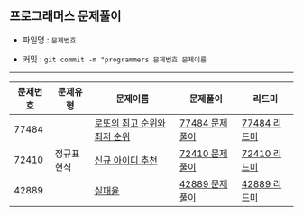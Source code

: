

## 프로그래머스 문제풀이



- 파일명 : `문제번호`

- 커밋 :  `git commit -m "programmers 문제번호 문제이름`



-----------------------





|문제번호|문제유형|문제이름|문제풀이|리드미|
| ---- | ---- | ---- | ---- | ---- |
| 77484 |  | [로또의 최고 순위와 최저 순위](https://programmers.co.kr/learn/courses/30/lessons/77484) | [77484 문제풀이](https://github.com/Park-Dasol/Algorithm/blob/master/programmers/77484.js) | [77484 리드미](https://github.com/Park-Dasol/Algorithm/blob/master/programmers/77484.md) |
|  72410    | 정규표현식  |   [신규 아이디 추천](https://programmers.co.kr/learn/courses/30/lessons/72410)   | [72410 문제풀이](https://github.com/Park-Dasol/Algorithm/blob/master/programmers/724102.js) |   [72410 리드미](https://github.com/Park-Dasol/Algorithm/blob/master/programmers/72410.md)   |
|  42889    |   |   [실패율](https://programmers.co.kr/learn/courses/30/lessons/42889)   | [42889 문제풀이](https://github.com/Park-Dasol/Algorithm/blob/master/programmers/42889.js) |   [42889 리드미](https://velog.io/@parkdasol/%ED%94%84%EB%A1%9C%EA%B7%B8%EB%9E%98%EB%A8%B8%EC%8A%A4-42889-%EC%8B%A4%ED%8C%A8%EC%9C%A8)   |



